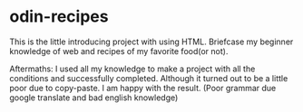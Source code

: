 # odin-recipes

This is the little introducing project with using HTML.
Briefcase my beginner knowledge of web and recipes of my favorite food(or not).

Aftermaths:
I used all my knowledge to make a project with all the conditions and successfully completed. Although it turned out to be a little poor due to copy-paste. I am happy with the result.
(Poor grammar due google translate and bad english knowledge)